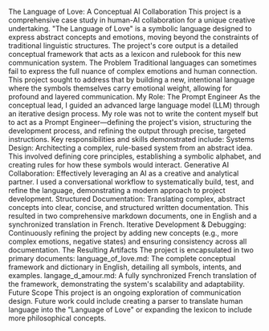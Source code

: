 The Language of Love: A Conceptual AI Collaboration
This project is a comprehensive case study in human-AI collaboration for a unique creative undertaking. "The Language of Love" is a symbolic language designed to express abstract concepts and emotions, moving beyond the constraints of traditional linguistic structures. The project's core output is a detailed conceptual framework that acts as a lexicon and rulebook for this new communication system.
The Problem
Traditional languages can sometimes fail to express the full nuance of complex emotions and human connection. This project sought to address that by building a new, intentional language where the symbols themselves carry emotional weight, allowing for profound and layered communication.
My Role: The Prompt Engineer
As the conceptual lead, I guided an advanced large language model (LLM) through an iterative design process. My role was not to write the content myself but to act as a Prompt Engineer—defining the project's vision, structuring the development process, and refining the output through precise, targeted instructions.
Key responsibilities and skills demonstrated include:
Systems Design: Architecting a complex, rule-based system from an abstract idea. This involved defining core principles, establishing a symbolic alphabet, and creating rules for how these symbols would interact.
Generative AI Collaboration: Effectively leveraging an AI as a creative and analytical partner. I used a conversational workflow to systematically build, test, and refine the language, demonstrating a modern approach to project development.
Structured Documentation: Translating complex, abstract concepts into clear, concise, and structured written documentation. This resulted in two comprehensive markdown documents, one in English and a synchronized translation in French.
Iterative Development & Debugging: Continuously refining the project by adding new concepts (e.g., more complex emotions, negative states) and ensuring consistency across all documentation.
The Resulting Artifacts
The project is encapsulated in two primary documents:
language_of_love.md: The complete conceptual framework and dictionary in English, detailing all symbols, intents, and examples.
langage_d_amour.md: A fully synchronized French translation of the framework, demonstrating the system's scalability and adaptability.
Future Scope
This project is an ongoing exploration of communication design. Future work could include creating a parser to translate human language into the "Language of Love" or expanding the lexicon to include more philosophical concepts.
